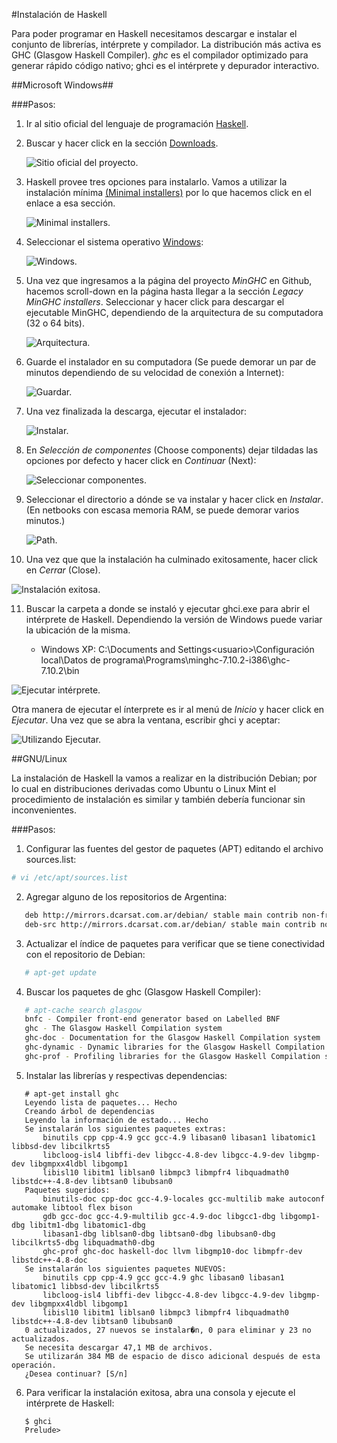 #Instalación de Haskell

Para poder programar en Haskell necesitamos descargar e instalar el conjunto de librerías, 
intérprete y compilador. La distribución más activa es GHC (Glasgow Haskell Compiler). 
*ghc* es el compilador optimizado para generar rápido código nativo; ghci es el intérprete y depurador interactivo. 

##Microsoft Windows##

###Pasos:

1. Ir al sitio oficial del lenguaje de programación [Haskell](https://www.haskell.org "Haskell"). 
2. Buscar y hacer click en la sección [Downloads](https://www.haskell.org/downloads "Descargas").

   ![Sitio oficial del proyecto.](/images/1_haskell.png "Sitio oficial")
   
3. Haskell provee tres opciones para instalarlo. Vamos a utilizar la instalación mínima [(Minimal installers)](https://www.haskell.org/downloads#minimal) por lo que hacemos click en el enlace a esa sección.

   ![Minimal installers.](/images/2_haskell_downloads.png "Minimal installers")

4. Seleccionar el sistema operativo [Windows](https://github.com/fpco/minghc#using-the-installer):

   ![Windows.](/images/3_haskell_os.png "Windows")
                  
5. Una vez que ingresamos a la página del proyecto *MinGHC* en Github, hacemos scroll-down en la página hasta llegar a la sección *Legacy MinGHC installers*. Seleccionar y hacer click para descargar el ejecutable MinGHC, dependiendo de la arquitectura de su computadora (32 o 64 bits).

   ![Arquitectura.](/images/4_haskell_arch.png "Arquitectura")
   
6. Guarde el instalador en su computadora (Se puede demorar un par de minutos dependiendo de su velocidad de conexión a Internet):

   ![Guardar.](/images/5_save_exe.png "Guardar")

7. Una vez finalizada la descarga, ejecutar el instalador: 

   ![Instalar.](/images/6_execute_exe.png "Instalar")

8. En *Selección de componentes* (Choose components) dejar tildadas las opciones por defecto y hacer click en *Continuar* (Next):

   ![Seleccionar componentes.](/images/7_choose_components.png "Seleccionar componentes")

9. Seleccionar el directorio a dónde se va instalar y hacer click en *Instalar*. (En netbooks con escasa memoria RAM, se puede demorar varios minutos.)

   ![Path.](/images/8_choose_install_location.png "Seleccionar path")

10. Una vez que que la instalación ha culminado exitosamente, hacer click en *Cerrar* (Close).

   ![Instalación exitosa.](/images/9_installation_successful.png "Instalación exitosa")

11. Buscar la carpeta a donde se instaló y ejecutar ghci.exe para abrir el intérprete de Haskell. Dependiendo la versión de Windows puede variar la ubicación de la misma.

    + Windows XP: C:\Documents and Settings\<usuario>\Configuración local\Datos de programa\Programs\minghc-7.10.2-i386\ghc-7.10.2\bin

   ![Ejecutar intérprete.](/images/10_kickoff_interpreter.png "Abrir intérprete")

   Otra manera de ejecutar el ínterprete es ir al menú de *Inicio* y hacer click en *Ejecutar*. Una vez que se abra la ventana, escribir ghci y aceptar:

   ![Utilizando Ejecutar.](/images/11_kickoff_another_way.png "Abrir intérprete")

##GNU/Linux

La instalación de Haskell la vamos a realizar en la distribución Debian; por lo cual en distribuciones derivadas como Ubuntu o Linux Mint el procedimiento de instalación es similar y también debería funcionar sin inconvenientes.

###Pasos:

1. Configurar las fuentes del gestor de paquetes (APT) editando el archivo sources.list:
```bash
# vi /etc/apt/sources.list
```
2. Agregar alguno de los repositorios de Argentina:
```bash
   deb http://mirrors.dcarsat.com.ar/debian/ stable main contrib non-free
   deb-src http://mirrors.dcarsat.com.ar/debian/ stable main contrib non-free
```
3. Actualizar el índice de paquetes para verificar que se tiene conectividad con el repositorio de Debian:
```bash
   # apt-get update
```
4. Buscar los paquetes de ghc (Glasgow Haskell Compiler): 
```bash
   # apt-cache search glasgow
   bnfc - Compiler front-end generator based on Labelled BNF
   ghc - The Glasgow Haskell Compilation system
   ghc-doc - Documentation for the Glasgow Haskell Compilation system
   ghc-dynamic - Dynamic libraries for the Glasgow Haskell Compilation system
   ghc-prof - Profiling libraries for the Glasgow Haskell Compilation system
```
5. Instalar las librerías y respectivas dependencias:
```ShellSession
   # apt-get install ghc
   Leyendo lista de paquetes... Hecho
   Creando árbol de dependencias       
   Leyendo la información de estado... Hecho
   Se instalarán los siguientes paquetes extras:
       binutils cpp cpp-4.9 gcc gcc-4.9 libasan0 libasan1 libatomic1 libbsd-dev libcilkrts5
       libcloog-isl4 libffi-dev libgcc-4.8-dev libgcc-4.9-dev libgmp-dev libgmpxx4ldbl libgomp1
       libisl10 libitm1 liblsan0 libmpc3 libmpfr4 libquadmath0 libstdc++-4.8-dev libtsan0 libubsan0
   Paquetes sugeridos:
       binutils-doc cpp-doc gcc-4.9-locales gcc-multilib make autoconf automake libtool flex bison
       gdb gcc-doc gcc-4.9-multilib gcc-4.9-doc libgcc1-dbg libgomp1-dbg libitm1-dbg libatomic1-dbg
       libasan1-dbg liblsan0-dbg libtsan0-dbg libubsan0-dbg libcilkrts5-dbg libquadmath0-dbg
       ghc-prof ghc-doc haskell-doc llvm libgmp10-doc libmpfr-dev libstdc++-4.8-doc
   Se instalarán los siguientes paquetes NUEVOS:
       binutils cpp cpp-4.9 gcc gcc-4.9 ghc libasan0 libasan1 libatomic1 libbsd-dev libcilkrts5
       libcloog-isl4 libffi-dev libgcc-4.8-dev libgcc-4.9-dev libgmp-dev libgmpxx4ldbl libgomp1
       libisl10 libitm1 liblsan0 libmpc3 libmpfr4 libquadmath0 libstdc++-4.8-dev libtsan0 libubsan0
   0 actualizados, 27 nuevos se instalar�n, 0 para eliminar y 23 no actualizados.
   Se necesita descargar 47,1 MB de archivos.
   Se utilizarán 384 MB de espacio de disco adicional después de esta operación.
   ¿Desea continuar? [S/n]
```
6. Para verificar la instalación exitosa, abra una consola y ejecute el intérprete de Haskell:
```Shell
   $ ghci
   Prelude>
```
